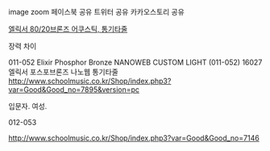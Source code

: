 

image zoom
페이스북 공유 트위터 공유 카카오스토리 공유


[엘릭서 80/20브론즈 어쿠스틱, 통기타줄](https://blog.naver.com/ickseub/221040920187?viewType=pc)


장력 차이

011-052
Elixir Phosphor Bronze NANOWEB CUSTOM LIGHT (011-052) 16027 엘릭서 포스포브론즈 나노웹 통기타줄 
http://www.schoolmusic.co.kr/Shop/index.php3?var=Good&Good_no=7895&version=pc

입문자. 여성.



012-053

http://www.schoolmusic.co.kr/Shop/index.php3?var=Good&Good_no=7146
